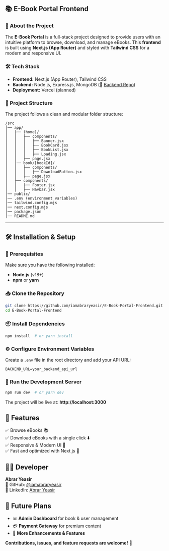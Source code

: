 ## 📚 E-Book Portal Frontend

### 🚀 About the Project

The **E-Book Portal** is a full-stack project designed to provide users with an intuitive platform to browse, download, and manage eBooks. This **frontend** is built using **Next.js (App Router)** and styled with **Tailwind CSS** for a modern and responsive UI.

### 🛠️ Tech Stack

- **Frontend:** Next.js (App Router), Tailwind CSS
- **Backend:** Node.js, Express.js, MongoDB (🔗 [Backend Repo](#))
- **Deployment:** Vercel (planned)

### 📂 Project Structure

The project follows a clean and modular folder structure:

```
/src
│── app/
│   ├── (home)/
│   │   ├── components/
│   │   │   ├── Banner.jsx
│   │   │   ├── BookCard.jsx
│   │   │   ├── BookList.jsx
│   │   │   ├── Loading.jsx
│   │   ├── page.jsx
│   │── book/[bookId]/
│   │   ├── components/
│   │   │   ├── DownloadButton.jsx
│   │   ├── page.jsx
│   ├── components/
│   │   ├── Footer.jsx
│   │   ├── Navbar.jsx
│── public/
│── .env (environment variables)
│── tailwind.config.mjs
│── next.config.mjs
│── package.json
│── README.md
```

---

## 🛠 Installation & Setup

### 📌 Prerequisites

Make sure you have the following installed:

- **Node.js** (v18+)
- **npm** or **yarn**

### 📥 Clone the Repository

```bash
git clone https://github.com/iamabraryeasir/E-Book-Portal-Frontend.git
cd E-Book-Portal-Frontend
```

### 📦 Install Dependencies

```bash
npm install  # or yarn install
```

### ⚙️ Configure Environment Variables

Create a `.env` file in the root directory and add your API URL:

```
BACKEND_URL=your_backend_api_url
```

### 🚀 Run the Development Server

```bash
npm run dev  # or yarn dev
```

The project will be live at: **http://localhost:3000**

## 📌 Features

✅ Browse eBooks 📚  
✅ Download eBooks with a single click ⬇️  
✅ Responsive & Modern UI 🎨  
✅ Fast and optimized with Next.js 🚀

## 👨‍💻 Developer

**Abrar Yeasir**  
🔗 GitHub: [@iamabraryeasir](https://github.com/iamabraryeasir)  
🔗 LinkedIn: [Abrar Yeasir](https://www.linkedin.com/in/iamabraryeasir)

## 📝 Future Plans

- 📊 **Admin Dashboard** for book & user management
- 💳 **Payment Gateway** for premium content
- 🚀 **More Enhancements & Features**

**Contributions, issues, and feature requests are welcome!** 🎉
